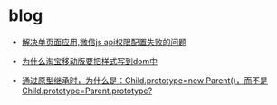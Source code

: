 # blog

+ [解决单页面应用,微信js api权限配置失败的问题](https://github.com/yaojijiayou/blog/blob/master/%E5%8D%95%E9%A1%B5%E9%9D%A2.md)

+ [为什么淘宝移动版要把样式写到dom中](https://github.com/yaojijiayou/blog/blob/master/%E4%B8%BA%E4%BB%80%E4%B9%88%E6%B7%98%E5%AE%9D%E7%A7%BB%E5%8A%A8%E7%89%88%E8%A6%81%E6%8A%8A%E6%A0%B7%E5%BC%8F%E5%86%99%E5%88%B0dom%E4%B8%AD.md)

+ [通过原型继承时，为什么是：Child.prototype=new Parent()，而不是Child.prototype=Parent.prototype?](https://github.com/yaojijiayou/blog/blob/master/js%E5%8E%9F%E5%9E%8B%E7%BB%A7%E6%89%BF%E9%97%AE%E9%A2%98.md)

